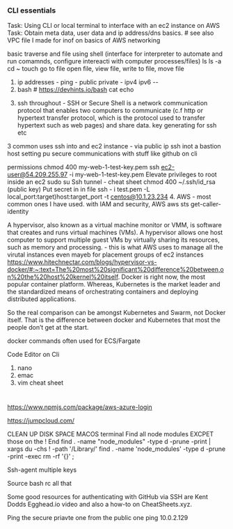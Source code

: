 ### CLI essentials 

Task: Using CLI or local terminal to interface with an ec2 instance on AWS
Task: Obtain meta data, user data and ip address/dns basics. # see also VPC file I made for inof on basics of AWS networking

basic traverse and file using shell (interface for interpreter to automate and run comamnds, configure intereacti with computer processes/files) 
ls 
ls -a 
cd ~ 
touch 
go to file 
open file, view file, write to file, move file 


1. ip addresses - ping - public private - ipv4 ipv6 --
2. bash # https://devhints.io/bash
cat 
echo
>

3. ssh throughout - SSH or Secure Shell is a network communication protocol that enables two computers to communicate (c.f http or hypertext transfer protocol, which is the protocol used to transfer hypertext such as web pages) and share data.
key generating for ssh etc 

3 common uses 
ssh into and ec2 instance - via public ip 
ssh inot a bastion host 
setting pu secure communications with stuff like github on cli

permissions 
chmod 400 my-web-1-test-key.pem ssh ec2-user@54.209.255.97 -i my-web-1-test-key.pem Elevate privileges to root inside an ec2 sudo su
Ssh tunnel - cheat sheet
chmod 400 ~/.ssh/id_rsa (public key) Put secret in in file ssh - i test.pem -L local_port:target)host:target_port -t centos@10.1.23.234
4. AWS - most common ones I have used. with IAM and security, AWS aws sts get-caller-identity


A hypervisor, also known as a virtual machine monitor or VMM, is software that creates and runs virtual machines (VMs). A hypervisor allows one host computer to support multiple guest VMs by virtually sharing its resources, such as memory and processing. - this is what AWS uses to manage all the virutal instances even mayeb for placement groups of ec2 instances https://www.hitechnectar.com/blogs/hypervisor-vs-docker/#:~:text=The%20most%20significant%20difference%20between,on%20the%20host%20kernel%20itself.
Docker is right now, the most popular container platform. Whereas, Kubernetes is the market leader and the standardized means of orchestrating containers and deploying distributed applications.

So the real comparison can be amongst Kubernetes and Swarm, not Docker itself. That is the difference between docker and Kubernetes that most the people don’t get at the start.

docker commands often used for ECS/Fargate 

Code Editor on Cli 
1. nano 
2. emac
3. vim cheat sheet 



# 




https://www.npmjs.com/package/aws-azure-login

https://jumpcloud.com/

CLEAN UP DISK SPACE MACOS terminal Find all node modules EXCPET those on the ! End find . -name "node_modules" -type d -prune -print | xargs du -chs ! -path '/Library/' find . -name 'node_modules' -type d -prune -print -exec rm -rf '{}' ;




Ssh-agent multiple keys

Source bash rc all that

Some good resources for authenticating with GitHub via SSH are Kent Dodds Egghead.io video and also a how-to on CheatSheets.xyz.

Ping the secure priavte one from the public one ping 10.0.2.129
